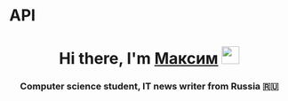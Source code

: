 # API
<h1 align="center">Hi there, I'm <a href="https://github.com/TheFl1ppy" target="_blank">Максим</a> 
<img src="https://github.com/blackcater/blackcater/raw/main/images/Hi.gif" height="32"/></h1>
<h3 align="center">Computer science student, IT news writer from Russia 🇷🇺</h3>
